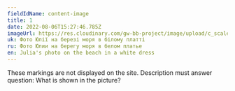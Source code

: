 ```yaml
---
fieldIdName: content-image
title: 1
date: 2022-08-06T15:27:46.785Z
imageUrl: https://res.cloudinary.com/gw-bb-project/image/upload/c_scale,f_auto,q_auto/v1660662386/content-photo/about-1_j2xxgo.jpg
uk: Фото Юлії на березі моря в білому платті
ru: Фото Юлии на берегу моря в белом платье
en: Julia's photo on the beach in a white dress
---
```


These markings are not displayed on the site. Description must answer question:
What is shown in the picture?

